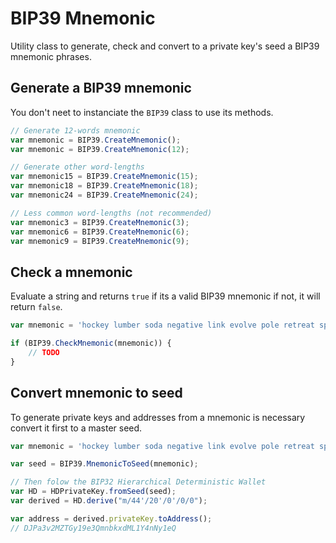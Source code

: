 # BIP39 Mnemonic

Utility class to generate, check and convert to a private key's seed a BIP39 mnemonic phrases.

## Generate a BIP39 mnemonic

You don't neet to instanciate the `BIP39` class to use its methods.

```javascript
// Generate 12-words mnemonic
var mnemonic = BIP39.CreateMnemonic();
var mnemonic = BIP39.CreateMnemonic(12);

// Generate other word-lengths
var mnemonic15 = BIP39.CreateMnemonic(15);
var mnemonic18 = BIP39.CreateMnemonic(18);
var mnemonic24 = BIP39.CreateMnemonic(24);

// Less common word-lengths (not recommended)
var mnemonic3 = BIP39.CreateMnemonic(3);
var mnemonic6 = BIP39.CreateMnemonic(6);
var mnemonic9 = BIP39.CreateMnemonic(9);
```

## Check a mnemonic

Evaluate a string and returns `true` if its a valid BIP39 mnemonic if not, it will return `false`.

```javascript
var mnemonic = 'hockey lumber soda negative link evolve pole retreat sponsor voice hurt feature';

if (BIP39.CheckMnemonic(mnemonic)) {
    // TODO
}
```

## Convert mnemonic to seed

To generate private keys and addresses from a mnemonic is necessary convert it first to a master seed.

```javascript
var mnemonic = 'hockey lumber soda negative link evolve pole retreat sponsor voice hurt feature';

var seed = BIP39.MnemonicToSeed(mnemonic);

// Then folow the BIP32 Hierarchical Deterministic Wallet 
var HD = HDPrivateKey.fromSeed(seed);
var derived = HD.derive("m/44'/20'/0'/0/0");

var address = derived.privateKey.toAddress();
// DJPa3v2MZTGy19e3QmnbkxdML1Y4nNy1eQ
```
